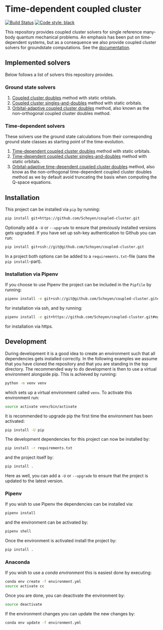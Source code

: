 # Time-dependent coupled cluster

[![Build Status](https://travis-ci.com/Schoyen/coupled-cluster.svg?token=MvgH7xLNL8iVfczJpp8Q&branch=master)](https://travis-ci.com/Schoyen/coupled-cluster)
[![Code style: black](https://img.shields.io/badge/code%20style-black-000000.svg)](https://github.com/ambv/black)


This repository provides coupled cluster solvers for single reference many-body quantum mechanical problems. An emphasis has been put on time-dependent systems, but as a consequence we also provide coupled cluster solvers for groundstate computations. See the [documentation](https://hyqd.github.io/coupled-cluster/).

## Implemented solvers
Below follows a list of solvers this repository provides.

### Ground state solvers
1. [Coupled cluster doubles](https://github.com/Schoyen/coupled-cluster/blob/master/coupled_cluster/ccd/ccd.py) method with static orbitals.
2. [Coupled cluster singles-and-doubles](https://github.com/Schoyen/coupled-cluster/blob/master/coupled_cluster/ccsd/ccsd.py) method with static orbitals.
3. [Orbital-adaptive coupled cluster doubles](https://github.com/Schoyen/coupled-cluster/blob/master/coupled_cluster/ccd/oaccd.py) method, also known as the non-orthogonal coupled cluster doubles method.

### Time-dependent solvers
These solvers use the ground state calculations from their corresponding ground state classes as starting point of the time-evolution.
1. [Time-dependent coupled cluster doubles](https://github.com/Schoyen/coupled-cluster/blob/master/coupled_cluster/ccd/tdccd.py) method with static orbitals.
2. [Time-dependent coupled cluster singles-and-doubles](https://github.com/Schoyen/coupled-cluster/blob/master/coupled_cluster/ccsd/tdccsd.py) method with static orbitals.
3. [Orbital-adaptive time-dependent coupled cluster doubles](https://github.com/Schoyen/coupled-cluster/blob/master/coupled_cluster/ccd/oatdccd.py) method, also know as the non-orthogonal time-dependent coupled cluster doubles method as we by default avoid truncating the basis when computing the Q-space equations.

## Installation
This project can be installed via `pip` by running:
```bash
pip install git+https://github.com/Schoyen/coupled-cluster.git
```
Optionally add a `-U` or `--upgrade` to ensure that previously installed versions gets upgraded.
If you have set up ssh-key authentication to Github you can run:
```bash
pip install git+ssh://git@github.com/Schoyen/coupled-cluster.git
```
In a project both options can be added to a `requirements.txt`-file (sans the `pip install`-part).

### Installation via Pipenv
If you choose to use Pipenv the project can be included in the `Pipfile` by running:
```bash
pipenv install -e git+ssh://git@github.com/Schoyen/coupled-cluster.git#egg=coupled-cluster
```
for installation via ssh, and by running:
```bash
pipenv install -e git+https://github.com/Schoyen/coupled-cluster.git#egg=coupled-cluster
```
for installation via https.

## Development
During development it is a good idea to create an environment such that all dependencies gets installed correctly.
In the following examples we assume that you have cloned the repository and that you are standing in the top directory.
The recommended way to do development is then to use a virtual environment alongside pip.
This is achieved by running:
```bash
python -m venv venv
```
which sets up a virtual environment called `venv`.
To activate this environment run:
```bash
source activate venv/bin/activate
```
It is recommended to upgrade pip the first time the environment has been activated:
```bash
pip install -U pip
```
The development dependencies for this project can now be installed by:
```bash
pip install -r requirements.txt
```
and the project itself by:
```bash
pip install .
```
Here as well, you can add a `-U` or `--upgrade` to ensure that the project is updated to the latest version.

### Pipenv
If you wish to use Pipenv the dependencies can be installed via:
```bash
pipenv install
```
and the environment can be activated by:
```bash
pipenv shell
```
Once the environment is activated install the project by:
```bash
pip install .
```

### Anaconda
If you wish to use a _conda environment_ this is easiest done by executing:

```bash
conda env create -f environment.yml
source activate cc
```

Once you are done, you can deactivate the environment by:

```bash
source deactivate
```

If the environment changes you can update the new changes by:

```bash
conda env update -f environment.yml
```
